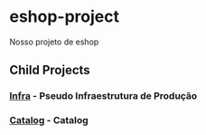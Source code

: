 # eshop-project
Nosso projeto de eshop 

## Child Projects

### [Infra](../../../eshop-cloudnative-infra) - Pseudo Infraestrutura de Produção

### [Catalog](../../../eshop-cloudnative-catalog) - Catalog
